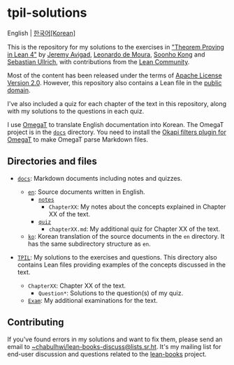# tpil-solutions

English | [한국어[Korean]](./README.ko.md)

This is the repository for my solutions to the exercises in ["Theorem Proving in
Lean 4"][tpil] by [Jeremy Avigad][ja], [Leonardo de Moura][ldm], [Soonho
Kong][sk] and [Sebastian Ullrich][su], with contributions from the [Lean
Community][lean-comm].

Most of the content has been released under the terms of [Apache License Version
2.0](./LICENSE). However, this repository also contains a Lean file in the
[public domain](./LICENSE-CC0).

I've also included a quiz for each chapter of the text in this repository, along
with my solutions to the questions in each quiz.

I use [OmegaT][omt] to translate English documentation into Korean. The OmegaT
project is in the [`docs`](./docs) directory. You need to install the [Okapi
filters plugin for OmegaT][okapi] to make OmegaT parse Markdown files.

## Directories and files

* [`docs`](./docs): Markdown documents including notes and quizzes.
  * [`en`](./docs/en): Source documents written in English.
    * [`notes`](./docs/en/notes)
      * `ChapterXX`: My notes about the concepts explained in Chapter XX of the
        text.
    * [`quiz`](./docs/en/quiz)
      * `chapterXX.md`: My additional quiz for Chapter XX of the text.
  * [`ko`](./docs/ko): Korean translation of the source documents in the `en`
    directory. It has the same subdirectory structure as `en`.

* [`TPIL`](./TPIL): My solutions to the exercises and questions. This directory
  also contains Lean files providing examples of the concepts discussed in the
  text.
  * `ChapterXX`: Chapter XX of the text.
    * `Question*`: Solutions to the question(s) of my quiz.
  * [`Exam`](./TPIL/Exam): My additional examinations for the text.

## Contributing

If you've found errors in my solutions and want to fix them, please send an
email to <~chabulhwi/lean-books-discuss@lists.sr.ht>. It's my mailing list for
end-user discussion and questions related to the [lean-books][lean-books]
project.

[tpil]: https://lean-lang.org/theorem_proving_in_lean4/title_page.html
[ja]: https://www.andrew.cmu.edu/user/avigad/
[ldm]: https://leodemoura.github.io/about.html
[sk]: https://soonhokong.github.io/
[su]: https://sebasti.a.nullri.ch/
[lean-comm]: https://leanprover-community.github.io/
[omt]: https://omegat.org/
[okapi]: https://okapiframework.org/wiki/index.php/Okapi_Filters_Plugin_for_OmegaT
[lean-books]: https://sr.ht/~chabulhwi/lean-books/
